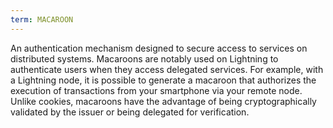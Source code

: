 ```yaml
---
term: MACAROON
---
```


An authentication mechanism designed to secure access to services on distributed systems. Macaroons are notably used on Lightning to authenticate users when they access delegated services. For example, with a Lightning node, it is possible to generate a macaroon that authorizes the execution of transactions from your smartphone via your remote node. Unlike cookies, macaroons have the advantage of being cryptographically validated by the issuer or being delegated for verification.